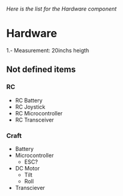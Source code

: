 *Here is the list for the Hardware component*
# Hardware
1.- Measurement: 20inchs heigth


## Not defined items
### RC
* RC Battery
* RC Joystick
* RC Microcontroller
* RC Transceiver

### Craft
* Battery
* Microcontroller
  * ESC?
* DC Motor
  * Tilt
  * Roll
* Transciever

